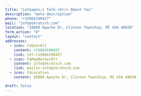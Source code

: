 ```yaml
---
title: "Let&apos;s Talk <br/> About You"
description: "meta description"
phone: "+15864190427"
mail: "info@skratsch.com"
location: "20088 Apache Dr, Clinton Township, MI USA 48038"
form_action: "#"
layout: "contact"
addresses:
  - icon: FaUserAlt
    content: +15864190427
    link: tel:+15864190427
  - icon: FaMapMarkerAlt
    content: info@skratsch.com
    link: mailto:info@skratsch.com
  - icon: FaLocation
    content: 20088 Apache Dr, Clinton Township, MI USA 48038

draft: false
---
```

